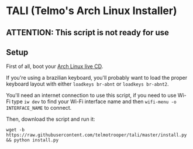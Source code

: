 # TALI (Telmo's Arch Linux Installer)

## **ATTENTION: This script is not ready for use**

## Setup

First of all, boot your [Arch Linux live CD](https://www.archlinux.org/download/).

If you're using a brazilian keyboard, you'll probably want to load the proper keyboard layout with either `loadkeys br-abnt` or `loadkeys br-abnt2`.

You'll need an internet connection to use this script, if you need to use Wi-Fi type `iw dev` to find your Wi-Fi interface name and then `wifi-menu -o INTERFACE_NAME` to connect.

Then, download the script and run it:

```
wget -b https://raw.githubusercontent.com/telmotrooper/tali/master/install.py && python install.py
```
